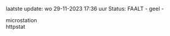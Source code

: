 laatste update: 
wo 29-11-2023 17:36   uur 
Status: FAALT - geel - 
<div class="service Y">microstation</div><div class="service Y">httpstat</div>